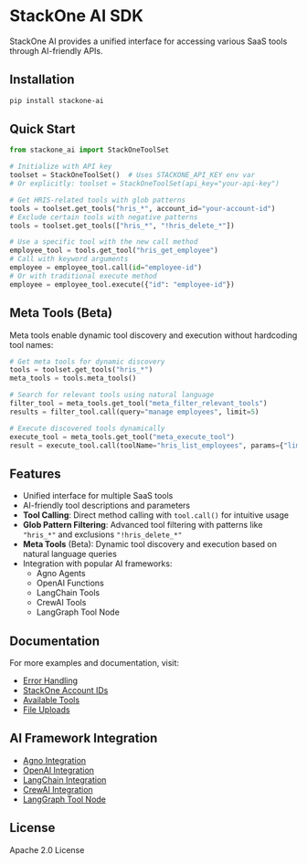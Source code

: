 # StackOne AI SDK

StackOne AI provides a unified interface for accessing various SaaS tools through AI-friendly APIs.

## Installation

```bash
pip install stackone-ai
```

## Quick Start

```python
from stackone_ai import StackOneToolSet

# Initialize with API key
toolset = StackOneToolSet()  # Uses STACKONE_API_KEY env var
# Or explicitly: toolset = StackOneToolSet(api_key="your-api-key")

# Get HRIS-related tools with glob patterns
tools = toolset.get_tools("hris_*", account_id="your-account-id")
# Exclude certain tools with negative patterns
tools = toolset.get_tools(["hris_*", "!hris_delete_*"])

# Use a specific tool with the new call method
employee_tool = tools.get_tool("hris_get_employee")
# Call with keyword arguments
employee = employee_tool.call(id="employee-id")
# Or with traditional execute method
employee = employee_tool.execute({"id": "employee-id"})
```

## Meta Tools (Beta)

Meta tools enable dynamic tool discovery and execution without hardcoding tool names:

```python
# Get meta tools for dynamic discovery
tools = toolset.get_tools("hris_*")
meta_tools = tools.meta_tools()

# Search for relevant tools using natural language
filter_tool = meta_tools.get_tool("meta_filter_relevant_tools")
results = filter_tool.call(query="manage employees", limit=5)

# Execute discovered tools dynamically
execute_tool = meta_tools.get_tool("meta_execute_tool")
result = execute_tool.call(toolName="hris_list_employees", params={"limit": 10})
```

## Features

- Unified interface for multiple SaaS tools
- AI-friendly tool descriptions and parameters
- **Tool Calling**: Direct method calling with `tool.call()` for intuitive usage
- **Glob Pattern Filtering**: Advanced tool filtering with patterns like `"hris_*"` and exclusions `"!hris_delete_*"`
- **Meta Tools** (Beta): Dynamic tool discovery and execution based on natural language queries
- Integration with popular AI frameworks:
  - Agno Agents
  - OpenAI Functions
  - LangChain Tools
  - CrewAI Tools
  - LangGraph Tool Node

## Documentation

For more examples and documentation, visit:

- [Error Handling](docs/error-handling.md)
- [StackOne Account IDs](docs/stackone-account-ids.md)
- [Available Tools](docs/available-tools.md)
- [File Uploads](docs/file-uploads.md)

## AI Framework Integration

- [Agno Integration](docs/agno-integration.md)
- [OpenAI Integration](docs/openai-integration.md)
- [LangChain Integration](docs/langchain-integration.md)
- [CrewAI Integration](docs/crewai-integration.md)
- [LangGraph Tool Node](docs/langgraph-tool-node.md)

## License

Apache 2.0 License